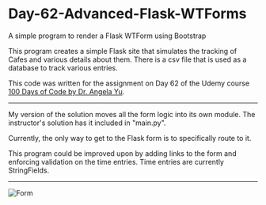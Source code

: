 # Day-62-Advanced-Flask-WTForms
A simple program to render a Flask WTForm using Bootstrap

This program creates a simple Flask site that simulates the tracking of Cafes and various details about them. There is a
csv file that is used as a database to track various entries.

This code was written for the assignment on Day 62 of the Udemy course [100 Days of Code by Dr. Angela Yu](https://www.udemy.com/course/100-days-of-code/). 

---

My version of the solution moves all the form logic into its own module. The instructor's solution has it included in "main.py".

Currently, the only way to get to the Flask form is to specifically route to it. 

This program could be improved upon by adding links to the form and enforcing validation on the time entries. Time entries are currently StringFields. 


---

![Form](https://user-images.githubusercontent.com/85462620/235405163-9ec22f63-540d-4a24-8ae6-79fcce068049.png)
